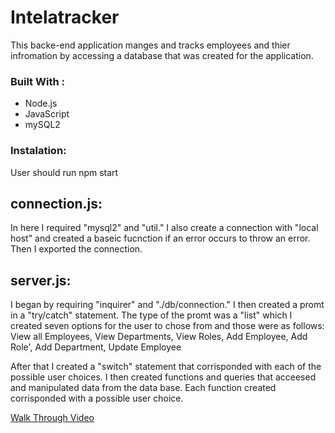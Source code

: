 # Intelatracker
This backe-end application manges and tracks employees and thier infromation by accessing a database that was created for the application.

### Built With :
* Node.js
* JavaScript
* mySQL2

### Instalation:
User should run npm start

## connection.js:
In here I required "mysql2" and  "util."  I also create a connection with "local host" and created a baseic fucnction if an error occurs to throw an error. Then I exported the connection.

## server.js:
I began by requiring "inquirer" and "./db/connection."  I then created a promt in a "try/catch" statement. The type of the promt was a "list" which I created seven options for the user to chose from and those were as follows: 
          View all Employees,
          View Departments,
          View Roles,
          Add Employee,
          Add Role',
          Add Department,
          Update Employee

After that I created a "switch" statement that corrisponded with each of the possible user choices.  I then created functions and queries that acceesed and manipulated data from the data base.  Each function created corrisponded with a possible user choice. 

[Walk Through Video](https://drive.google.com/file/d/1p6d-dovWcMoKy2ekYdBdDegMJnEDp9zg/view?usp=sharing)

